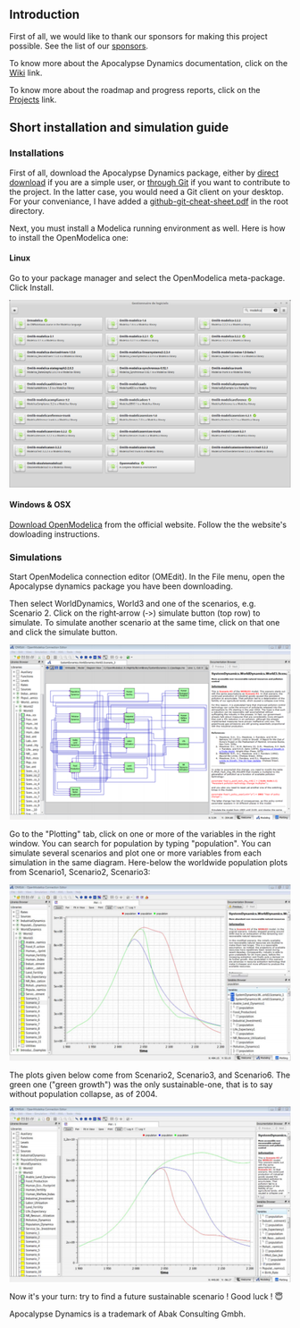 ## Introduction
First of all, we would like to thank our sponsors for making this project possible. See the list of our [sponsors](https://github.com/Arnaud-Dorthe/ApocalypseDynamics/wiki/Sponsors).

To know more about the Apocalypse Dynamics documentation, click on the [Wiki](https://github.com/Arnaud-Dorthe/ApocalypseDynamics/wiki) link.

To know more about the roadmap and progress reports, click on the [Projects](https://github.com/Arnaud-Dorthe/ApocalypseDynamics/projects) link.

## Short installation and simulation guide

### Installations

First of all, download the Apocalypse Dynamics package, either by [direct download](https://github.com/Arnaud-Dorthe/ApocalypseDynamics/archive/master.zip) if you are a simple user, or [through Git](https://github.com/Arnaud-Dorthe/ApocalypseDynamics.git) if you want to contribute to the project. In the latter case, you would need a Git client on your desktop. For your conveniance, I have added a [github-git-cheat-sheet.pdf](https://github.com/Arnaud-Dorthe/ApocalypseDynamics/blob/master/github-git-cheat-sheet.pdf) in the root directory.

Next, you must install a Modelica running environment as well. Here is how to install the OpenModelica one:

#### Linux

Go to your package manager and select the OpenModelica meta-package. Click Install.

![Linux Package Manager](UsersGuide/GitHub%20Images/Modelica%20Package%20Manager.png)


#### Windows & OSX

 [Download OpenModelica](https://www.openmodelica.org/download/download-linux) from the official website.
 Follow the the website's dowloading instructions.


### Simulations

Start OpenModelica connection editor (OMEdit). 
In the File menu, open the Apocalypse dynamics package you have been downloading. 

Then select WorldDynamics, World3 and one of the scenarios, e.g. Scenario 2. 
Click on the right‐arrow (‐>) simulate button (top row) to simulate. 
To simulate another scenario at the same time, click on that one and click the simulate button.

![simulate](UsersGuide/GitHub%20Images/Screenshot%20scenario%203.png)

Go to the "Plotting" tab, click on one or more of the variables in the right window. You can search for population by typing "population". You can simulate several scenarios and plot one or more variables from each simulation in the same diagram. Here-below the worldwide population plots from Scenario1, Scenario2, Scenario3:

![Scenario1, Scenario2, Scenario3](UsersGuide/GitHub%20Images/Scenario1%2C%20Scenario2%2C%20Scenario3%20population.png)

The plots given below come from Scenario2, Scenario3, and Scenario6. The green one ("green growth") was the only sustainable-one, that is to say without population collapse, as of 2004.

![Previous sustainable scenario](UsersGuide/GitHub%20Images/Scenario2%2C%20Scenario3%2C%20Scenario6%20population.png)

Now it's your turn: try to find a future sustainable scenario !
Good luck ! :innocent:

Apocalypse Dynamics is a trademark of Abak Consulting Gmbh.

